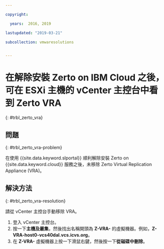```yaml
---

copyright:

  years:  2016, 2019

lastupdated: "2019-03-21"

subcollection: vmwaresolutions


---
```


# 在解除安裝 Zerto on IBM Cloud 之後，可在 ESXi 主機的 vCenter 主控台中看到 Zerto VRA
{: #trbl_zerto_vra}

## 問題
{: #trbl_zerto_vra-problem}

在使用 {{site.data.keyword.slportal}} 順利解除安裝 Zerto on {{site.data.keyword.cloud}} 服務之後，未移除 Zerto Virtual Replication Appliance (VRA)。

## 解決方法
{: #trbl_zerto_vra-resolution}

請從 vCenter 主控台手動移除 VRA。

1. 登入 vCenter 主控台。
2. 按一下**主機及叢集**，然後找出名稱開頭為 **Z-VRA-** 的虛擬機器。例如，**Z-VRA-host0-vcs40dal.vcs.icvs.org**。
3. 在 **Z-VRA-** 虛擬機器上按一下滑鼠右鍵，然後按一下**從磁碟中刪除**。
